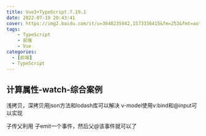 ```yaml
---
title: Vue3+TypeScript.7.19.1
date: 2022-07-19 20:43:41
cover: https://img2.baidu.com/it/u=3648235042,1573336415&fm=253&fmt=auto&app=138&f=PNG?w=888&h=500
tags:
    - TypeScript
    - 前端
    - Vue
categories:
  - [前端]
  - TypeScript
---
```


## 计算属性-watch-综合案例

浅拷贝，深拷贝用json方法和lodash库可以解决
v-model使用v:bind和@input可以实现

子传父利用 子emit一个事件，然后父@该事件就可以了